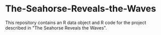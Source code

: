 # The-Seahorse-Reveals-the-Waves
This repository contains an R data object and R code for the project described in "The Seahorse Reveals the Waves".
